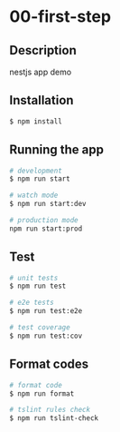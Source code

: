 # 00-first-step

## Description

nestjs app demo 

## Installation

```bash
$ npm install
```

## Running the app

```bash
# development
$ npm run start

# watch mode
$ npm run start:dev

# production mode
npm run start:prod
```

## Test

```bash
# unit tests
$ npm run test

# e2e tests
$ npm run test:e2e

# test coverage
$ npm run test:cov
```

## Format codes

```bash
# format code
$ npm run format

# tslint rules check
$ npm run tslint-check
```
